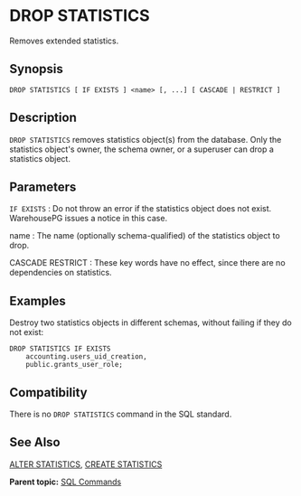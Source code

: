 # DROP STATISTICS 

Removes extended statistics.

## <a id="section2"></a>Synopsis 

``` {#sql_command_synopsis}
DROP STATISTICS [ IF EXISTS ] <name> [, ...] [ CASCADE | RESTRICT ]
```

## <a id="section3"></a>Description

`DROP STATISTICS` removes statistics object\(s\) from the database. Only the statistics object's owner, the schema owner, or a superuser can drop a statistics object.

## <a id="section4"></a>Parameters 

`IF EXISTS`
:   Do not throw an error if the statistics object does not exist. WarehousePG issues a notice in this case.

name
:   The name \(optionally schema-qualified\) of the statistics object to drop.

CASCADE
RESTRICT
:   These key words have no effect, since there are no dependencies on statistics.

## <a id="section6"></a>Examples 

Destroy two statistics objects in different schemas, without failing if they do not exist:

```
DROP STATISTICS IF EXISTS
    accounting.users_uid_creation,
    public.grants_user_role;
```


## <a id="section7"></a>Compatibility 

There is no `DROP STATISTICS` command in the SQL standard.

## <a id="section8"></a>See Also 

[ALTER STATISTICS](ALTER_STATISTICS.html), [CREATE STATISTICS](CREATE_STATISTICS.html)

**Parent topic:** [SQL Commands](../sql_commands/sql_ref.html)

